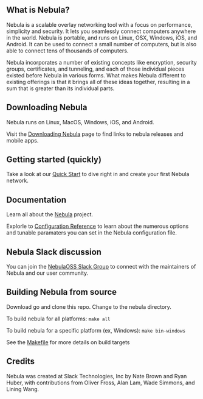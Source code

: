 ## What is Nebula?
Nebula is a scalable overlay networking tool with a focus on performance, simplicity and security.
It lets you seamlessly connect computers anywhere in the world. Nebula is portable, and runs on Linux, OSX, Windows, iOS, and Android.
It can be used to connect a small number of computers, but is also able to connect tens of thousands of computers.

Nebula incorporates a number of existing concepts like encryption, security groups, certificates,
and tunneling, and each of those individual pieces existed before Nebula in various forms.
What makes Nebula different to existing offerings is that it brings all of these ideas together,
resulting in a sum that is greater than its individual parts.



## Downloading Nebula

Nebula runs on Linux, MacOS, Windows, iOS, and Android.

Visit the [Downloading Nebula](https://www.defined.net/nebula/quick-start/#downloading-nebula) page to find links to nebula releases and mobile apps.

## Getting started (quickly)

Take a look at our [Quick Start](https://www.defined.net/nebula/quick-start/) to dive right in and create your first Nebula network.

## Documentation

Learn all about the [Nebula](https://www.defined.net/nebula/introduction/) project.

Explorle to [Configuration Reference](https://www.defined.net/nebula/config/) to learn about the numerous options and tunable paramaters you can set in the Nebula configuration file.

## Nebula Slack discussion

You can join the [NebulaOSS Slack Group](https://join.slack.com/t/nebulaoss/shared_invite/enQtOTA5MDI4NDg3MTg4LTkwY2EwNTI4NzQyMzc0M2ZlODBjNWI3NTY1MzhiOThiMmZlZjVkMTI0NGY4YTMyNjUwMWEyNzNkZTJmYzQxOGU) to connect with the maintainers of Nebula and our user community.

## Building Nebula from source

Download go and clone this repo. Change to the nebula directory.

To build nebula for all platforms:
`make all`

To build nebula for a specific platform (ex, Windows):
`make bin-windows`

See the [Makefile](Makefile) for more details on build targets

## Credits

Nebula was created at Slack Technologies, Inc by Nate Brown and Ryan Huber, with contributions from Oliver Fross, Alan Lam, Wade Simmons, and Lining Wang.



